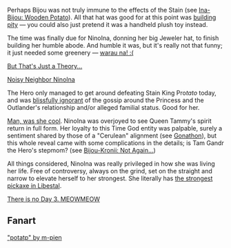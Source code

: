 Perhaps Bijou was not truly immune to the effects of the Stain (see [Ina-Bijou: Wooden Potato](#edge:bijou-ina)). All that hat was good for at this point was [building pity](https://youtu.be/l9HKSDG50HM?t=4659s) — you could also just pretend it was a handheld plush toy instead.

The time was finally due for NinoIna, donning her big Jeweler hat, to finish building her humble abode. And humble it was, but it's really not that funny; it just needed some greenery — [warau na! :(](https://youtu.be/l9HKSDG50HM?t=4659s)

[But That's Just a Theory...](#embed:https://youtu.be/l9HKSDG50HM?t=6292s)

[Noisy Neighbor NinoIna](#embed:https://youtu.be/l9HKSDG50HM?t=6747s)

The Hero only managed to get around defeating Stain King Pro*tato* today, and was [blissfully ignorant](https://youtu.be/l9HKSDG50HM?t=7182s) of the gossip around the Princess and the Outlander's relationship and/or alleged familial status. Good for her.

[Man, was she cool](https://youtu.be/qV7dgz75tVo). NinoIna was overjoyed to see Queen Tammy's spirit return in full form. Her loyalty to this Time God entity was palpable, surely a sentiment shared by those of a "Cerulean" alignment (see [Gonathon](#node:gigi)), but this whole reveal came with some complications in the details; is Tam Gandr the Hero's stepmom? (see [Bijou-Kronii: Not Again...](#edge:bijou-kronii))

All things considered, NinoIna was really privileged in how she was living her life. Free of controversy, always on the grind, set on the straight and narrow to elevate herself to her strongest. She literally has [the strongest pickaxe in Libestal](https://youtu.be/l9HKSDG50HM?t=15902s).

[There is no Day 3. MEOWMEOW](#embed:https://youtu.be/l9HKSDG50HM?t=16400s)

## Fanart

["potatp" by m-pien](https://x.com/mpien6/status/1920134834791600586)
